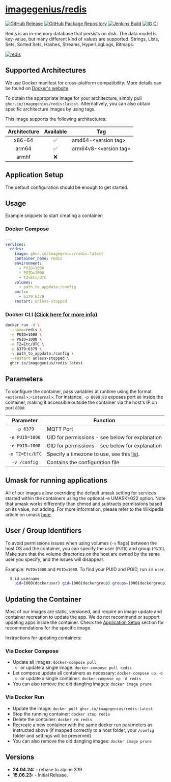 <!-- DO NOT EDIT THIS FILE MANUALLY -->
<!-- Please read https://github.com/imagegenius/docker-redis/blob/main/.github/CONTRIBUTING.md -->

# [imagegenius/redis](https://github.com/imagegenius/docker-redis)

[![GitHub Release](https://img.shields.io/github/release/imagegenius/docker-redis.svg?color=007EC6&labelColor=555555&logoColor=ffffff&style=for-the-badge&logo=github)](https://github.com/imagegenius/docker-redis/releases)
[![GitHub Package Repository](https://shields.io/badge/GitHub%20Package-blue?logo=github&logoColor=ffffff&style=for-the-badge)](https://github.com/imagegenius/docker-redis/packages)
[![Jenkins Build](https://img.shields.io/jenkins/build?labelColor=555555&logoColor=ffffff&style=for-the-badge&jobUrl=https%3A%2F%2Fci.imagegenius.io%2Fjob%2FDocker-Pipeline-Builders%2Fjob%2Fdocker-redis%2Fjob%2Fmain%2F&logo=jenkins)](https://ci.imagegenius.io/job/Docker-Pipeline-Builders/job/docker-redis/job/main/)
[![IG CI](https://img.shields.io/badge/dynamic/yaml?color=007EC6&labelColor=555555&logoColor=ffffff&style=for-the-badge&label=CI&query=CI&url=https%3A%2F%2Fci-tests.imagegenius.io%2Fredis%2Flatest-main%2Fci-status.yml)](https://ci-tests.imagegenius.io/redis/latest-main/index.html)

Redis is an in-memory database that persists on disk. The data model is key-value, but many different kind of values are supported: Strings, Lists, Sets, Sorted Sets, Hashes, Streams, HyperLogLogs, Bitmaps.

[![redis](https://redis.com/wp-content/uploads/2021/08/redis-logo.png?&auto=webp&quality=85,75&width=500)](https://redis.io/)

## Supported Architectures

We use Docker manifest for cross-platform compatibility. More details can be found on [Docker's website](https://github.com/docker/distribution/blob/master/docs/spec/manifest-v2-2.md#manifest-list).

To obtain the appropriate image for your architecture, simply pull `ghcr.io/imagegenius/redis:latest`. Alternatively, you can also obtain specific architecture images by using tags.

This image supports the following architectures:

| Architecture | Available | Tag |
| :----: | :----: | ---- |
| x86-64 | ✅ | amd64-\<version tag\> |
| arm64 | ✅ | arm64v8-\<version tag\> |
| armhf | ❌ | |

## Application Setup

The default configuration should be enough to get started.

## Usage

Example snippets to start creating a container:

### Docker Compose

```yaml
---
services:
  redis:
    image: ghcr.io/imagegenius/redis:latest
    container_name: redis
    environment:
      - PUID=1000
      - PGID=1000
      - TZ=Etc/UTC
    volumes:
      - path_to_appdata:/config
    ports:
      - 6379:6379
    restart: unless-stopped
```

### Docker CLI ([Click here for more info](https://docs.docker.com/engine/reference/commandline/cli/))

```bash
docker run -d \
  --name=redis \
  -e PUID=1000 \
  -e PGID=1000 \
  -e TZ=Etc/UTC \
  -p 6379:6379 \
  -v path_to_appdata:/config \
  --restart unless-stopped \
  ghcr.io/imagegenius/redis:latest
```

## Parameters

To configure the container, pass variables at runtime using the format `<external>:<internal>`. For instance, `-p 8080:80` exposes port `80` inside the container, making it accessible outside the container via the host's IP on port `8080`.

| Parameter | Function |
| :----: | --- |
| `-p 6379` | MQTT Port |
| `-e PUID=1000` | UID for permissions - see below for explanation |
| `-e PGID=1000` | GID for permissions - see below for explanation |
| `-e TZ=Etc/UTC` | Specify a timezone to use, see this [list](https://en.wikipedia.org/wiki/List_of_tz_database_time_zones#List). |
| `-v /config` | Contains the configuration file |

## Umask for running applications

All of our images allow overriding the default umask setting for services started within the containers using the optional -e UMASK=022 option. Note that umask works differently than chmod and subtracts permissions based on its value, not adding. For more information, please refer to the Wikipedia article on umask [here](https://en.wikipedia.org/wiki/Umask).

## User / Group Identifiers

To avoid permissions issues when using volumes (`-v` flags) between the host OS and the container, you can specify the user (`PUID`) and group (`PGID`). Make sure that the volume directories on the host are owned by the same user you specify, and the issues will disappear.

Example: `PUID=1000` and `PGID=1000`. To find your PUID and PGID, run `id user`.

```bash
  $ id username
    uid=1000(dockeruser) gid=1000(dockergroup) groups=1000(dockergroup)
```


## Updating the Container

Most of our images are static, versioned, and require an image update and container recreation to update the app. We do not recommend or support updating apps inside the container. Check the [Application Setup](#application-setup) section for recommendations for the specific image.

Instructions for updating containers:

### Via Docker Compose

* Update all images: `docker-compose pull`
  * or update a single image: `docker-compose pull redis`
* Let compose update all containers as necessary: `docker-compose up -d`
  * or update a single container: `docker-compose up -d redis`
* You can also remove the old dangling images: `docker image prune`

### Via Docker Run

* Update the image: `docker pull ghcr.io/imagegenius/redis:latest`
* Stop the running container: `docker stop redis`
* Delete the container: `docker rm redis`
* Recreate a new container with the same docker run parameters as instructed above (if mapped correctly to a host folder, your `/config` folder and settings will be preserved)
* You can also remove the old dangling images: `docker image prune`

## Versions

* **24.04.24:** - rebase to alpine 3.19
* **15.06.23:** - Initial Release.
